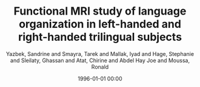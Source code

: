 ---
layout: post
title: Functional MRI study of language organization in left-handed and right-handed trilingual subjects

date: 1996-01-01 00:00
author: Yazbek, Sandrine and Smayra, Tarek and Mallak, Iyad and Hage, Stephanie and Sleilaty, Ghassan and Atat, Chirine and Abdel Hay Joe and Moussa, Ronald
journal: Scientific Reports

link: https://doi.org/10.1038/s41598-020-70167-y

year: 2020
---